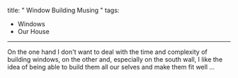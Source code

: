 title: " Window Building Musing "
tags:
- Windows
- Our House
---


On the one hand I don't want to deal with the time and complexity of building windows, on the other and, especially on the south wall, I like the idea of being able to build them all our selves and make them fit well ...


